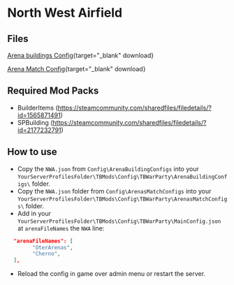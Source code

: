 # North West Airfield

## Files

[Arena buildings Config](https://raw.githubusercontent.com/ihr-it-projekt/DayZModsInfo/main/TBWarParty/Arenas/NWA/Config/ArenaBuildingConfigs/NWA.json){target="_blank" download}

[Arena Match Config](https://raw.githubusercontent.com/ihr-it-projekt/DayZModsInfo/main/TBWarParty/Arenas/NWA/Config/ArenaMatchConfigs/NWA.json){target="_blank" download}

## Required Mod Packs 
- BuilderItems (https://steamcommunity.com/sharedfiles/filedetails/?id=1565871491)
- SPBuilding (https://steamcommunity.com/sharedfiles/filedetails/?id=2177232791)

## How to use
- Copy the `NWA.json` from `Config\ArenaBuildingConfigs` into your `YourServerProfilesFolder\TBMods\Config\TBWarParty\ArenaBuildingConfigs\` folder.
- Copy the `NWA.json` folder from `Config\ArenasMatchConfigs` into your `YourServerProfilesFolder\TBMods\Config\TBWarParty\ArenasMatchConfigs\` folder.
- Add in your `YourServerProfilesFolder\TBMods\Config\TBWarParty\MainConfig.json` at `arenaFileNames` the `NWA` line:
```json
  "arenaFileNames": [
        "OterArenas",
        "Cherno",
  ],
```
- Reload the config in game over admin menu or restart the server.